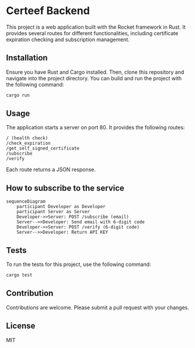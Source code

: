 # Certeef Backend

This project is a web application built with the Rocket framework in Rust. It provides several routes for different functionalities, including certificate expiration checking and subscription management.

## Installation

Ensure you have Rust and Cargo installed. Then, clone this repository and navigate into the project directory. You can build and run the project with the following command:

```bash
cargo run
```

## Usage

The application starts a server on port 80. It provides the following routes:

    / (health check)
    /check_expiration
    /get_self_signed_certificate
    /subscribe
    /verify

Each route returns a JSON response.

## How to subscribe to the service

```mermaid
sequenceDiagram
    participant Developer as Developer
    participant Server as Server
    Developer->>Server: POST /subscribe (email)
    Server-->>Developer: Send email with 6-digit code
    Developer->>Server: POST /verify (6-digit code)
    Server-->>Developer: Return API KEY
```


## Tests

To run the tests for this project, use the following command:

```bash
cargo test
```

## Contribution

Contributions are welcome. Please submit a pull request with your changes.

## License
MIT